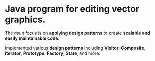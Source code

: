 # Java program for editing vector graphics.
The main focus is on **applying design patterns** to create **scalable and easily maintainable code**.

Implemented various **design patterns** including **Visitor**, **Composite**, **Iterator**, **Prototype**, **Factory**, **State**, and more.

